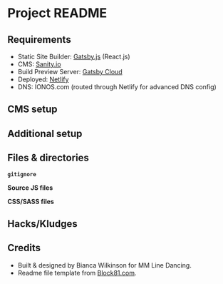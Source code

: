 # Project README

## Requirements

- Static Site Builder: [Gatsby.js](https://www.gatsbyjs.org/docs/) (React.js)
- CMS: [Sanity.io](https://www.sanity.io/)
- Build Preview Server: [Gatsby Cloud](https://www.gatsbyjs.com/)
- Deployed: [Netlify](https://app.netlify.com/)
- DNS: IONOS.com (routed through Netlify for advanced DNS config)

## CMS setup

<!-- *(List the steps for getting the CMS set up.)* -->

## Additional setup

<!-- *(List the steps for getting anything else set up. Example: Laravel Mix)* -->

## Files & directories

**`gitignore`**

**Source JS files**

**CSS/SASS files**

## Hacks/Kludges

<!-- 1. **Hack/kludge name**
	Short description of what was done and why, including any reference links

	- **When:** date
	- **File(s):**

	  - Line #N in `[path to file]`
	  - Line #N in `[path to file]` -->

## Credits <a name="credits"></a>

- Built & designed by Bianca Wilkinson for MM Line Dancing.
- Readme file template from [Block81.com](https://block81.com/blog/a-readme-for-simple-websites).
